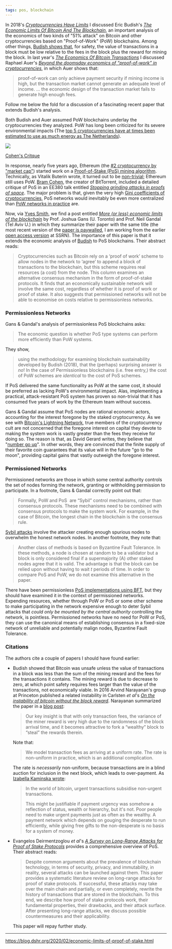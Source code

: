 ```yaml
---
tags: pos, blockchain
---
```


In 2018's [_Cryptocurrencies Have Limits_](https://blog.dshr.org/2018/06/cryptocurrencies-have-limits.html) I discussed Eric Budish's [_The Economic Limits Of Bitcoin And The Blockchain_](http://www.nber.org/papers/w24717), an important analysis of the economics of two kinds of "51% attack" on Bitcoin and other cryptocurrencies based on "Proof-of-Work" (PoW) blockchains. Among other things, [Budish shows that](https://blog.dshr.org/2018/06/cryptocurrencies-have-limits.html), for safety, the value of transactions in a block must be low relative to the fees in the block plus the reward for mining the block. In last year's [_The Economics Of Bitcoin Transactions_](https://blog.dshr.org/2019/02/the-economics-of-bitcoin-transactions.html) I discussed Raphael Auer's [_Beyond the doomsday economics of “proof-of-work” in cryptocurrencies_](https://www.bis.org/publ/work765.pdf), in which Auer shows that:  

> proof-of-work can only achieve payment security if mining income is high, but the transaction market cannot generate an adequate level of income. ... the economic design of the transaction market fails to generate high enough fees.

Follow me below the fold for a discussion of a fascinating recent paper that extends Budish's analysis.  
  
Both Budish and Auer assumed PoW blockchains underlay the cryptocurrencies they analyzed. PoW has long been criticized for its severe environmental impacts (The [top 5 cryptocurrencies have at times been estimated to use as much energy as The Netherlands](https://www.ofnumbers.com/2018/08/26/how-much-electricity-is-consumed-by-bitcoin-bitcoin-cash-ethereum-litecoin-and-monero/)).  
  

[![](https://1.bp.blogspot.com/-VWEbak0sYBA/WqBFYPy0yeI/AAAAAAAAES0/56dL6YIGr78f_vf5L7qE0TUCPKOhQklyACPcBGAYYCw/s200/Cohen-6.png)](https://1.bp.blogspot.com/-VWEbak0sYBA/WqBFYPy0yeI/AAAAAAAAES0/56dL6YIGr78f_vf5L7qE0TUCPKOhQklyACPcBGAYYCw/s1600/Cohen-6.png)

[Cohen's Critque](https://blog.dshr.org/2018/03/proofs-of-space.html)

In response, nearly five years ago, Ethereum (the [#2 cryptocurrency by "market cap"](https://coinmarketcap.com/)) started work on a [Proof-of-Stake (PoS) mining algorithm](https://blog.ethereum.org/2014/01/15/slasher-a-punitive-proof-of-stake-algorithm/). Technically, as Vitalik Buterin wrote, it turned out to be [non-trivial](https://blog.ethereum.org/2014/10/03/slasher-ghost-developments-proof-stake/); Ethereum still uses PoW. [Bram Cohen](https://en.wikipedia.org/wiki/Bram_Cohen), the creator of BitTorrent, included a detailed critique of PoS in an EE380 talk entitled [_Stopping grinding attacks in proofs of space_](https://www.youtube.com/watch?v=2Zlcgt8FVz4). The major problem is that, given the very high [Gini coefficients of cryptocurrencies](https://blog.dshr.org/2018/10/gini-coefficients-of-cryptocurrencies.html), PoS networks would inevitably be even more centralized than [PoW networks in practice](https://blog.dshr.org/2014/10/economies-of-scale-in-peer-to-peer.htmlhttps://blog.dshr.org/2014/10/economies-of-scale-in-peer-to-peer.html) are.  
  
Now, via [Yves Smith](https://www.nakedcapitalism.com/2020/02/more-or-less-economic-limits-of-the-blockchain.html), we find a post entitled [_More (or less) economic limits of the blockchain_](https://voxeu.org/article/more-or-less-economic-limits-blockchain) by Prof. Joshua Gans (U. Toronto) and Prof. Neil Gandal (Tel Aviv U.) in which they summarize their paper with the same title (the most recent version of the [paper is paywalled](https://cepr.org/active/publications/discussion_papers/dp.php?dpno=14154), I am working from the earlier [open access version](https://dx.doi.org/10.2139/ssrn.3494434) at SSRN). The importance of this paper is that it extends the economic analysis of [Budish](http://www.nber.org/papers/w24717) to PoS blockchains. Their abstract reads:  

> Cryptocurrencies such as Bitcoin rely on a ‘proof of work’ scheme to allow nodes in the network to ‘agree’ to append a block of transactions to the blockchain, but this scheme requires real resources (a cost) from the node. This column examines an alternative consensus mechanism in the form of proof-of-stake protocols. It finds that an economically sustainable network will involve the same cost, regardless of whether it is proof of work or proof of stake. It also suggests that permissioned networks will not be able to economise on costs relative to permissionless networks.

### Permissionless Networks

Gans & Gandal's analysis of permissionless PoS blockchains asks:  

> The economic question is whether PoS type systems can perform more efficiently than PoW systems.

They show,  

> using the methodology for examining blockchain sustainability developed by Budish (2018), that the (perhaps) surprising answer is _no_! In the case of Permissionless blockchains (i.e. free entry,) the cost of PoW schemes are _identical_ to the cost of PoS schemes.

If PoS delivered the same functionality as PoW at the same cost, it should be preferred as lacking PoW's environmental impact. Alas, implementing a practical, attack-resistant PoS system has proven so non-trivial that it has consumed five years of work by the Ethereum team without success.  
  
Gans & Gandal assume that PoS nodes are rational economic actors, accounting for the interest foregone by the staked cryptocurrency. As we see with [Bitcoin's Lightning Network](https://blog.dshr.org/2020/01/bitcoins-lightning-network.html), true members of the cryptocurrency cult are not concerned that the foregone interest on capital they devote to making the system work is vastly greater than the fees they receive for doing so. The reason is that, as David Gerard writes, they believe that "[number go up](https://davidgerard.co.uk/blockchain/2019/05/27/the-origin-of-number-go-up-in-bitcoin-culture/)". In other words, they are convinced that the finite supply of their favorite coin guarantees that its value will in the future "go to the moon", providing capital gains that vastly outweigh the foregone interest.  

### Permissioned Networks

Permissioned networks are those in which some central authority controls the set of nodes forming the network, granting or withholding permission to participate. In a footnote, Gans & Gandal correctly point out that:  

> Formally, PoW and PoS  are “Sybil” control mechanisms, rather than consensus protocols. These mechanisms need to be combined with consensus protocols to make the system work. For example, in the case of Bitcoin, the longest chain in the blockchain is the consensus rule.

[Sybil attacks](https://en.wikipedia.org/wiki/Sybil_attack) involve the attacker creating enough spurious nodes to overwhelm the honest network nodes. In another footnote, they note that:  

> Another class of methods is based on Byzantine Fault Tolerance. In these methods, a node is chosen at random to be a validator but a block is only considered final if a supermajority (A) other staked nodes agree that it is valid. The advantage is that the block can be relied upon without having to wait _t_ periods of time. In order to compare PoS and PoW, we do not examine this alternative in the paper.

There have been permissionless [PoS implementations using BFT](https://cdn.relayto.com/media/files/LPgoWO18TCeMIggJVakt_tendermint.pdf), but they should have examined it in the context of permissioned networks. Expending resources, whether through PoW or PoS or some other scheme to make participating in the network expensive enough to deter Sybil attacks that _could only be mounted by the central authority_ controlling the network, is pointless. Permissioned networks have no need for PoW or PoS, they can use the canonical means of establishing consensus in a fixed-size network of unreliable and potentially malign nodes, Byzantine Fault Tolerance.  

### Citations

The authors cite a couple of papers I should have found earlier:  

-   Budish showed that Bitcoin was unsafe unless the value of transactions in a block was less than the sum of the mining reward and the fees for the transactions it contains. The mining reward is due to decrease to zero, at which point safety requires fees larger than the value of the transactions, not economically viable. In 2016 Arvind Narayanan's group at Princeton published a related instability in Carlsten _et al_'s [_On the instability of bitcoin without the block reward_](http://randomwalker.info/publications/mining_CCS.pdf). Narayanan summarized the paper in a [blog post](https://freedom-to-tinker.com/2016/10/21/bitcoin-is-unstable-without-the-block-reward/):  
    
    > Our key insight is that with only transaction fees, the variance of the miner reward is very high due to the randomness of the block arrival time, and it becomes attractive to fork a “wealthy” block to “steal” the rewards therein.
    
    Note that:  
    
    > We model transaction fees as arriving at a uniform rate. The rate is non-uniform in practice, which is an additional complication.
    
    The rate is _necessarily_ non-uniform, because transactions are in a blind auction for inclusion in the next block, which leads to over-payment. As [Izabella Kaminska wrote](https://ftalphaville.ft.com/2019/01/23/1548238967000/BIS-trolls-bitcoin/):  
    
    > In the world of bitcoin, urgent transactions subsidise non-urgent transactions.  
    >   
    > This might be justifiable if payment urgency was somehow a reflection of status, wealth or hierarchy, but it's not. Poor people need to make urgent payments just as often as the wealthy. A payment network which depends on gouging the desperate to run efficiently, while giving free gifts to the non-desperate is no basis for a system of money.
    
-   Evangelos Deirmentzoglou _et al_'s [_A Survey on Long-Range Attacks for Proof of Stake Protocols_](https://doi.org/10.1109/ACCESS.2019.2901858) provides a comprehensive overview of PoS. Their abstract reads:  
    
    > Despite common arguments about the prevalence of blockchain technology, in terms of security, privacy, and immutability, in reality, several attacks can be launched against them. This paper provides a systematic literature review on long-range attacks for proof of stake protocols. If successful, these attacks may take over the main chain and partially, or even completely, rewrite the history of transactions that are stored in the blockchain. To this end, we describe how proof of stake protocols work, their fundamental properties, their drawbacks, and their attack surface. After presenting long-range attacks, we discuss possible countermeasures and their applicability.
    
    This paper will repay further study.
	
---

https://blog.dshr.org/2020/02/economic-limits-of-proof-of-stake.html